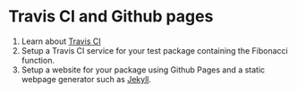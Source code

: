 Travis CI and Github pages
===

1. Learn about [Travis CI](https://travis-ci.org/)
2. Setup a Travis CI service for your test package containing the Fibonacci function.
3. Setup a website for your package using Github Pages and a static webpage generator such as [Jekyll](https://jekyllrb.com/).
